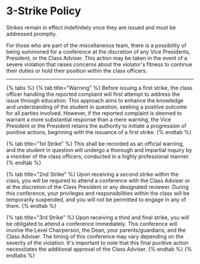 # 3-Strike Policy

Strikes remain in effect indefinitely once they are issued and must be addressed promptly.

For those who are part of the miscellaneous team, there is a possibility of being summoned for a conference at the discretion of any Vice Presidents, President, or the Class Adviser. This action may be taken in the event of a severe violation that raises concerns about the violator's fitness to continue their duties or hold their position within the class officers.

***

{% tabs %}
{% tab title="Warning" %}
Before issuing a first strike, the class officer handling the reported complaint will first attempt to address the issue through education. This approach aims to enhance the knowledge and understanding of the student in question, seeking a positive outcome for all parties involved. However, if the reported complaint is deemed to warrant a more substantial response than a mere warning, the Vice President or the President retains the authority to initiate a progression of punitive actions, beginning with the issuance of a first strike.
{% endtab %}

{% tab title="1st Strike" %}
This shall be recorded as an official warning, and the student in question will undergo a thorough and impartial inquiry by a member of the class officers, conducted in a highly professional manner.
{% endtab %}

{% tab title="2nd Strike" %}
Upon receiving a second strike within the class, you will be required to attend a conference with the Class Adviser or at the discretion of the Class President or any designated reviewer. During this conference, your privileges and responsibilities within the class will be temporarily suspended, and you will not be permitted to engage in any of them.
{% endtab %}

{% tab title="3rd Strike" %}
Upon receiving a third and final strike, you will be obligated to attend a conference immediately. This conference will involve the Level Chairperson, the Dean, your parents/guardians, and the Class Adviser. The timing of this conference may vary depending on the severity of the violation. It's important to note that this final punitive action necessitates the additional approval of the Class Adviser.
{% endtab %}
{% endtabs %}
